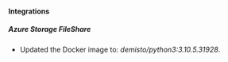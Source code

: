 #### Integrations
##### Azure Storage FileShare
- Updated the Docker image to: *demisto/python3:3.10.5.31928*.

